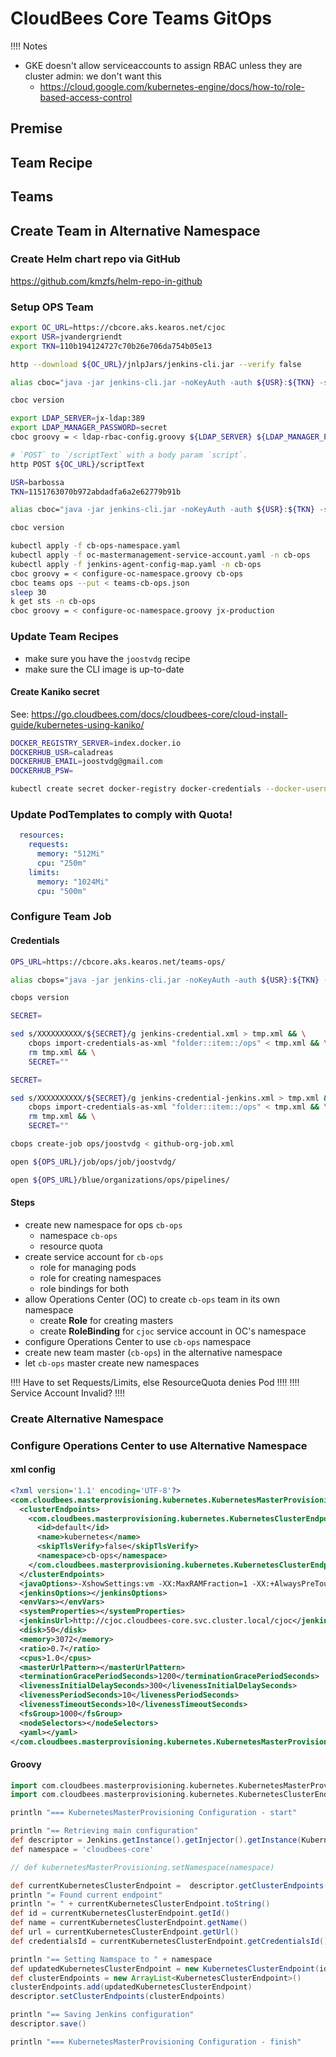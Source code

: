 # CloudBees Core Teams GitOps

!!!! Notes

* GKE doesn't allow serviceaccounts to assign RBAC unless they are cluster admin: we don't want this
    * https://cloud.google.com/kubernetes-engine/docs/how-to/role-based-access-control

## Premise

## Team Recipe

## Teams

## Create Team in Alternative Namespace

### Create Helm chart repo via GitHub

https://github.com/kmzfs/helm-repo-in-github

### Setup OPS Team

```bash
export OC_URL=https://cbcore.aks.kearos.net/cjoc
export USR=jvandergriendt
export TKN=110b194124727c70b26e706da754b05e13
```

```bash
http --download ${OC_URL}/jnlpJars/jenkins-cli.jar --verify false
```

```bash
alias cboc="java -jar jenkins-cli.jar -noKeyAuth -auth ${USR}:${TKN} -s ${OC_URL}"
```

```bash
cboc version
```

```bash
export LDAP_SERVER=jx-ldap:389
export LDAP_MANAGER_PASSWORD=secret
cboc groovy = < ldap-rbac-config.groovy ${LDAP_SERVER} ${LDAP_MANAGER_PASSWORD}
```

```bash
# `POST` to `/scriptText` with a body param `script`.
http POST ${OC_URL}/scriptText 
```

```bash
USR=barbossa
TKN=1151763070b972abdadfa6a2e62779b91b
```

```bash
alias cboc="java -jar jenkins-cli.jar -noKeyAuth -auth ${USR}:${TKN} -s ${OC_URL}"
```

```bash
cboc version
```

```bash
kubectl apply -f cb-ops-namespace.yaml
kubectl apply -f oc-mastermanagement-service-account.yaml -n cb-ops
kubectl apply -f jenkins-agent-config-map.yaml -n cb-ops
cboc groovy = < configure-oc-namespace.groovy cb-ops
cboc teams ops --put < teams-cb-ops.json
sleep 30
k get sts -n cb-ops
cboc groovy = < configure-oc-namespace.groovy jx-production
```

### Update Team Recipes

* make sure you have the `joostvdg` recipe
* make sure the CLI image is up-to-date

#### Create Kaniko secret

See: https://go.cloudbees.com/docs/cloudbees-core/cloud-install-guide/kubernetes-using-kaniko/

```bash
DOCKER_REGISTRY_SERVER=index.docker.io
DOCKERHUB_USR=caladreas
DOCKERHUB_EMAIL=joostvdg@gmail.com
DOCKERHUB_PSW=
```

```bash
kubectl create secret docker-registry docker-credentials --docker-username=${DOCKERHUB_USR} --docker-password="${DOCKERHUB_PSW}" --docker-email=${DOCKERHUB_EMAIL}
```

### Update PodTemplates to comply with Quota!

```yaml
  resources:
    requests:
      memory: "512Mi"
      cpu: "250m"
    limits:
      memory: "1024Mi"
      cpu: "500m"
```

### Configure Team Job

#### Credentials

```bash
OPS_URL=https://cbcore.aks.kearos.net/teams-ops/
```

```bash
alias cbops="java -jar jenkins-cli.jar -noKeyAuth -auth ${USR}:${TKN} -s ${OPS_URL}"
```

```bash
cbops version
```

```bash
SECRET=
```

```bash
sed s/XXXXXXXXXX/${SECRET}/g jenkins-credential.xml > tmp.xml && \
    cbops import-credentials-as-xml "folder::item::/ops" < tmp.xml && \
    rm tmp.xml && \
    SECRET=""
```

```bash
SECRET=
```

```bash
sed s/XXXXXXXXXX/${SECRET}/g jenkins-credential-jenkins.xml > tmp.xml && \
    cbops import-credentials-as-xml "folder::item::/ops" < tmp.xml && \
    rm tmp.xml && \
    SECRET=""
```

```bash
cbops create-job ops/joostvdg < github-org-job.xml
```

```bash
open ${OPS_URL}/job/ops/job/joostvdg/
```


```bash
open ${OPS_URL}/blue/organizations/ops/pipelines/
```

#### Steps

* create new namespace for ops `cb-ops`
    * namespace `cb-ops`
    * resource quota
* create service account for `cb-ops`
    * role for managing pods
    * role for creating namespaces
    * role bindings for both
* allow Operations Center (OC) to create `cb-ops` team in its own namespace
    * create **Role** for creating masters
    * create **RoleBinding** for `cjoc` service account in OC's namespace
* configure Operations Center to use `cb-ops` namespace
* create new team master (`cb-ops`) in the alternative namespace
* let `cb-ops` master create new namespaces

!!!! Have to set Requests/Limits, else ResourceQuota denies Pod !!!!
!!!! Service Account Invalid? !!!!

### Create Alternative Namespace


### Configure Operations Center to use Alternative Namespace

#### xml config

```xml
<?xml version='1.1' encoding='UTF-8'?>
<com.cloudbees.masterprovisioning.kubernetes.KubernetesMasterProvisioning_-DescriptorImpl plugin="master-provisioning-kubernetes@2.2.6">
  <clusterEndpoints>
    <com.cloudbees.masterprovisioning.kubernetes.KubernetesClusterEndpoint>
      <id>default</id>
      <name>kubernetes</name>
      <skipTlsVerify>false</skipTlsVerify>
      <namespace>cb-ops</namespace>
    </com.cloudbees.masterprovisioning.kubernetes.KubernetesClusterEndpoint>
  </clusterEndpoints>
  <javaOptions>-XshowSettings:vm -XX:MaxRAMFraction=1 -XX:+AlwaysPreTouch -XX:+UseG1GC -XX:+ExplicitGCInvokesConcurrent -XX:+ParallelRefProcEnabled -XX:+UseStringDeduplication -Dhudson.slaves.NodeProvisioner.initialDelay=0</javaOptions>
  <jenkinsOptions></jenkinsOptions>
  <envVars></envVars>
  <systemProperties></systemProperties>
  <jenkinsUrl>http://cjoc.cloudbees-core.svc.cluster.local/cjoc</jenkinsUrl>
  <disk>50</disk>
  <memory>3072</memory>
  <ratio>0.7</ratio>
  <cpus>1.0</cpus>
  <masterUrlPattern></masterUrlPattern>
  <terminationGracePeriodSeconds>1200</terminationGracePeriodSeconds>
  <livenessInitialDelaySeconds>300</livenessInitialDelaySeconds>
  <livenessPeriodSeconds>10</livenessPeriodSeconds>
  <livenessTimeoutSeconds>10</livenessTimeoutSeconds>
  <fsGroup>1000</fsGroup>
  <nodeSelectors></nodeSelectors>
  <yaml></yaml>
</com.cloudbees.masterprovisioning.kubernetes.KubernetesMasterProvisioning_-DescriptorImpl>
```

#### Groovy

```groovy
import com.cloudbees.masterprovisioning.kubernetes.KubernetesMasterProvisioning
import com.cloudbees.masterprovisioning.kubernetes.KubernetesClusterEndpoint

println "=== KubernetesMasterProvisioning Configuration - start"

println "== Retrieving main configuration"
def descriptor = Jenkins.getInstance().getInjector().getInstance(KubernetesMasterProvisioning.DescriptorImpl.class)
def namespace = 'cloudbees-core'

// def kubernetesMasterProvisioning.setNamespace(namespace)

def currentKubernetesClusterEndpoint =  descriptor.getClusterEndpoints().get(0)
println "= Found current endpoint"
println "= " + currentKubernetesClusterEndpoint.toString()
def id = currentKubernetesClusterEndpoint.getId()
def name = currentKubernetesClusterEndpoint.getName()
def url = currentKubernetesClusterEndpoint.getUrl()
def credentialsId = currentKubernetesClusterEndpoint.getCredentialsId()

println "== Setting Namspace to " + namespace
def updatedKubernetesClusterEndpoint = new KubernetesClusterEndpoint(id, name, url, credentialsId, namespace)
def clusterEndpoints = new ArrayList<KubernetesClusterEndpoint>()
clusterEndpoints.add(updatedKubernetesClusterEndpoint)
descriptor.setClusterEndpoints(clusterEndpoints)

println "== Saving Jenkins configuration"
descriptor.save()

println "=== KubernetesMasterProvisioning Configuration - finish"
```
